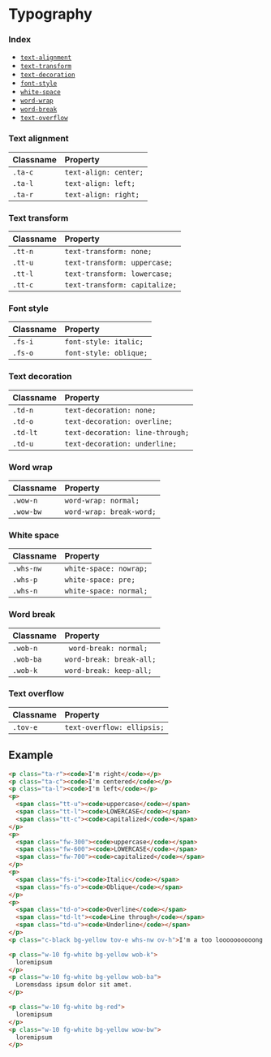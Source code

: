 # Typography

### Index
- [`text-alignment`](#text-alignment)
- [`text-transform`](#text-transform)
- [`text-decoration`](#text-decoration)
- [`font-style`](#font-style)
- [`white-space`](#white-space)
- [`word-wrap`](#word-wrap)
- [`word-break`](#word-break)
- [`text-overflow`](#text-overflow)

### Text alignment
| Classname    | Property   |
|:-------------|:-----------|
| `.ta-c` | `text-align: center;` |
| `.ta-l` | `text-align: left;` |
| `.ta-r` | `text-align: right;` |

### Text transform
| Classname    | Property   |
|:-------------|:-----------|
| `.tt-n` | `text-transform: none;` |
| `.tt-u` | `text-transform: uppercase;` |
| `.tt-l` | `text-transform: lowercase;` |
| `.tt-c` | `text-transform: capitalize;` |

### Font style
| Classname    | Property   |
|:-------------|:-----------|
| `.fs-i` | `font-style: italic;` |
| `.fs-o` | `font-style: oblique;` |

### Text decoration
| Classname    | Property   |
|:-------------|:-----------|
| `.td-n` | `text-decoration: none;` |
| `.td-o` | `text-decoration: overline;` |
| `.td-lt` | `text-decoration: line-through;` |
| `.td-u` | `text-decoration: underline;` |

### Word wrap
| Classname    | Property   |
|:-------------|:-----------|
| `.wow-n` | `word-wrap: normal;` |
| `.wow-bw` | `word-wrap: break-word;` |

### White space
| Classname    | Property   |
|:-------------|:-----------|
| `.whs-nw` | `white-space: nowrap;` |
| `.whs-p` | `white-space: pre;` |
| `.whs-n` | `white-space: normal;` |

### Word break
| Classname    | Property   |
|:-------------|:-----------|
| `.wob-n` | ` word-break: normal;` |
| `.wob-ba` | `word-break: break-all;` |
| `.wob-k` | `word-break: keep-all;` |

### Text overflow
| Classname    | Property   |
|:-------------|:-----------|
| `.tov-e` | `text-overflow: ellipsis;` |

## Example
```html
<p class="ta-r"><code>I'm right</code></p>
<p class="ta-c"><code>I'm centered</code></p>
<p class="ta-l"><code>I'm left</code></p>
<p>
  <span class="tt-u"><code>uppercase</code></span>
  <span class="tt-l"><code>LOWERCASE</code></span>
  <span class="tt-c"><code>capitalized</code></span>
</p>
<p>
  <span class="fw-300"><code>uppercase</code></span>
  <span class="fw-600"><code>LOWERCASE</code></span>
  <span class="fw-700"><code>capitalized</code></span>
</p>
<p>
  <span class="fs-i"><code>Italic</code></span>
  <span class="fs-o"><code>Oblique</code></span>
</p>
<p>
  <span class="td-o"><code>Overline</code></span>
  <span class="td-lt"><code>Line through</code></span>
  <span class="td-u"><code>Underline</code></span>
</p>
<p class="c-black bg-yellow tov-e whs-nw ov-h">I'm a too loooooooooong text</p>
```

```html
<p class="w-10 fg-white bg-yellow wob-k">
  loremipsum
</p>
<p class="w-10 fg-white bg-yellow wob-ba">
  Loremsdass ipsum dolor sit amet.
</p>
```

```html
<p class="w-10 fg-white bg-red">
  loremipsum
</p>
<p class="w-10 fg-white bg-yellow wow-bw">
  loremipsum
</p>
```
